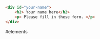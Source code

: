 ```html
<div id="your-name">
	<h2> Your name here</h2>
	<p> Please fill in these form. </p>
</div>
```

#elements 
